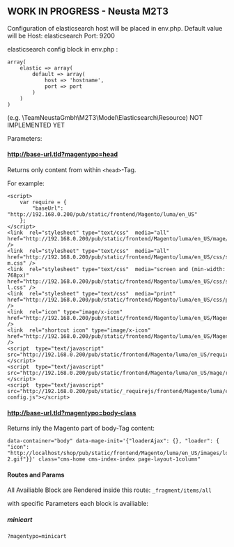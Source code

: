 ## WORK IN PROGRESS - Neusta M2T3

Configuration of elasticsearch host will be placed in env.php.
Default value will be
Host: elasticsearch
Port: 9200

elasticsearch config block in env.php :
```
array(
    elastic => array(
        default => array(
            host => 'hostname',
            port => port
        )
    )
)
```

(e.g. \TeamNeustaGmbh\M2T3\Model\Elasticsearch\Resource) NOT IMPLEMENTED YET

Parameters:
#### http://base-url.tld?magentypo=head
Returns only content from within `<head>`-Tag.

For example:

```
<script>
    var require = {
        "baseUrl": "http://192.168.0.200/pub/static/frontend/Magento/luma/en_US"
    };
</script>
<link  rel="stylesheet" type="text/css"  media="all" href="http://192.168.0.200/pub/static/frontend/Magento/luma/en_US/mage/calendar.css" />
<link  rel="stylesheet" type="text/css"  media="all" href="http://192.168.0.200/pub/static/frontend/Magento/luma/en_US/css/styles-m.css" />
<link  rel="stylesheet" type="text/css"  media="screen and (min-width: 768px)" href="http://192.168.0.200/pub/static/frontend/Magento/luma/en_US/css/styles-l.css" />
<link  rel="stylesheet" type="text/css"  media="print" href="http://192.168.0.200/pub/static/frontend/Magento/luma/en_US/css/print.css" />
<link  rel="icon" type="image/x-icon" href="http://192.168.0.200/pub/static/frontend/Magento/luma/en_US/Magento_Theme/favicon.ico" />
<link  rel="shortcut icon" type="image/x-icon" href="http://192.168.0.200/pub/static/frontend/Magento/luma/en_US/Magento_Theme/favicon.ico" />
<script  type="text/javascript"  src="http://192.168.0.200/pub/static/frontend/Magento/luma/en_US/requirejs/require.js"></script>
<script  type="text/javascript"  src="http://192.168.0.200/pub/static/frontend/Magento/luma/en_US/mage/requirejs/mixins.js"></script>
<script  type="text/javascript"  src="http://192.168.0.200/pub/static/_requirejs/frontend/Magento/luma/en_US/requirejs-config.js"></script>
```
#### http://base-url.tld?magentypo=body-class
Returns inly the Magento part of body-Tag content:

```
data-container="body" data-mage-init='{"loaderAjax": {}, "loader": { "icon": "http://localhost/shop/pub/static/frontend/Magento/luma/en_US/images/loader-2.gif"}}' class="cms-home cms-index-index page-layout-1column"
```

#### Routes and Params
All Availiable Block are Rendered inside this route: 
`_fragment/items/all`

with specific Parameters each block is availiable:

##### minicart
```?magentypo=minicart```

